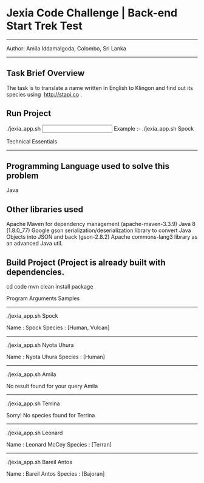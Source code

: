# Jexia Code Challenge | Back-end Start Trek Test
***********************************************

Author: Amila Iddamalgoda, Colombo, Sri Lanka
*********************************************

Task Brief Overview
-------------------
The task is to translate a name written in English to Klingon and find out its species using ​ http://stapi.co​ .

Run Project
-----------
./jexia_app.sh <Input Argument>
Example :-
./jexia_app.sh Spock


Technical Essentials
********************

Programming Language used to solve this problem
-----------------------------------------------
Java

Other libraries used
--------------------
Apache Maven for dependency management (apache-maven-3.3.9)
Java 8 (1.8.0_77)
Google gson serialization/deserialization library to convert Java Objects into JSON and back (gson-2.8.2)
Apache commons-lang3 library as an advanced Java util.


Build Project (Project is already built with dependencies.
----------------------------------------------------------
cd code
mvn clean install package


Program Arguments Samples
*************************

./jexia_app.sh Spock

Name : Spock
Species : [Human, Vulcan]

-------------------------
./jexia_app.sh Nyota Uhura

Name : Nyota Uhura
Species : [Human]

-------------------------
./jexia_app.sh Amila

No result found for your query Amila

-------------------------
./jexia_app.sh Terrina

Sorry! No species found for Terrina

-------------------------
./jexia_app.sh Leonard

Name : Leonard McCoy
Species : [Terran]

-------------------------
./jexia_app.sh Bareil Antos

Name : Bareil Antos
Species : [Bajoran]
